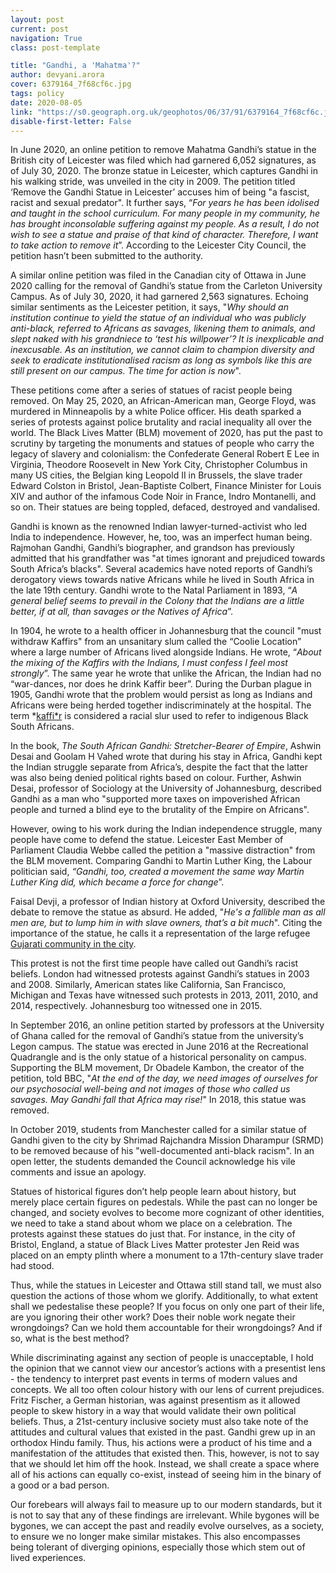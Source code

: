 ```yaml
---
layout: post
current: post
navigation: True
class: post-template

title: "Gandhi, a 'Mahatma'?"
author: devyani.arora
cover: 6379164_7f68cf6c.jpg
tags: policy
date: 2020-08-05
link: "https://s0.geograph.org.uk/geophotos/06/37/91/6379164_7f68cf6c.jpg"
disable-first-letter: False
---
```

In June 2020, an online petition to remove Mahatma Gandhi’s statue in the British city of Leicester was filed which had garnered 6,052 signatures, as of July 30, 2020. The bronze statue in Leicester, which captures Gandhi in his walking stride, was unveiled in the city in 2009. The petition titled ‘Remove the Gandhi Statue in Leicester’ accuses him of being "a fascist, racist and sexual predator". It further says, “*For years he has been idolised and taught in the school curriculum. For many people in my community, he has brought inconsolable suffering against my people. As a result, I do not wish to see a statue and praise of that kind of character. Therefore, I want to take action to remove it*”. According to the Leicester City Council, the petition hasn’t been submitted to the authority.

A similar online petition was filed in the Canadian city of Ottawa in June 2020 calling for the removal of Gandhi’s statue from the Carleton University Campus. As of July 30, 2020, it had garnered 2,563 signatures. Echoing similar sentiments as the Leicester petition, it says, "*Why should an institution continue to yield the statue of an individual who was publicly anti-black, referred to Africans as savages, likening them to animals, and slept naked with his grandniece to ‘test his willpower’? It is inexplicable and inexcusable. As an institution, we cannot claim to champion diversity and seek to eradicate institutionalised racism as long as symbols like this are still present on our campus. The time for action is now*".

These petitions come after a series of statues of racist people being removed. On May 25, 2020, an African-American man, George Floyd, was murdered in Minneapolis by a white Police officer. His death sparked a series of protests against police brutality and racial inequality all over the world. The Black Lives Matter (BLM) movement of 2020, has put the past to scrutiny by targeting the monuments and statues of people who carry the legacy of slavery and colonialism: the Confederate General Robert E Lee in Virginia, Theodore Roosevelt in New York City, Christopher Columbus in many US cities, the Belgian king Leopold II in Brussels, the slave trader Edward Colston in Bristol, Jean-Baptiste Colbert, Finance Minister for Louis XIV and author of the infamous Code Noir in France, Indro Montanelli, and so on. Their statues are being toppled, defaced, destroyed and vandalised.

Gandhi is known as the renowned Indian lawyer-turned-activist who led India to independence. However, he, too, was an imperfect human being. Rajmohan Gandhi, Gandhi’s biographer, and grandson has previously admitted that his grandfather was "at times ignorant and prejudiced towards South Africa’s blacks". Several academics have noted reports of Gandhi’s derogatory views towards native Africans while he lived in South Africa in the late 19th century. Gandhi wrote to the Natal Parliament in 1893, “*A general belief seems to prevail in the Colony that the Indians are a little better, if at all, than savages or the Natives of Africa*”.

In 1904, he wrote to a health officer in Johannesburg that the council "must withdraw Kaffirs" from an unsanitary slum called the “Coolie Location” where a large number of Africans lived alongside Indians. He wrote, “*About the mixing of the Kaffirs with the Indians, I must confess I feel most strongly*”. The same year he wrote that unlike the African, the Indian had no “war-dances, nor does he drink Kaffir beer”. During the Durban plague in 1905, Gandhi wrote that the problem would persist as long as Indians and Africans were being herded together indiscriminately at the hospital. The term *[kaffi*r](https://www.bbc.com/news/world-asia-india-34265882) is considered a racial slur used to refer to indigenous Black South Africans.

In the book, *The South African Gandhi: Stretcher-Bearer of Empire*, Ashwin Desai and Goolam H Vahed wrote that during his stay in Africa, Gandhi kept the Indian struggle separate from Africa’s, despite the fact that the latter was also being denied political rights based on colour. Further, Ashwin Desai, professor of Sociology at the University of Johannesburg, described Gandhi as a man who "supported more taxes on impoverished African people and turned a blind eye to the brutality of the Empire on Africans".

However, owing to his work during the Indian independence struggle, many people have come to defend the statue. Leicester East Member of Parliament Claudia Webbe called the petition a "massive distraction" from the BLM movement. Comparing Gandhi to Martin Luther King, the Labour politician said, *“Gandhi, too, created a movement the same way Martin Luther King did, which became a force for change*”.

Faisal Devji, a professor of Indian history at Oxford University, described the debate to remove the statue as absurd. He added, "*He's a fallible man as all men are, but to lump him in with slave owners, that’s a bit much*". Citing the importance of the statue, he calls it a representation of the large refugee [Gujarati community in the city]( https://www.bbc.com/news/uk-england-leicestershire-53025407).

This protest is not the first time people have called out Gandhi’s racist beliefs. London had witnessed protests against Gandhi’s statues in 2003 and 2008. Similarly, American states like California, San Francisco, Michigan and Texas have witnessed such protests in 2013, 2011, 2010, and 2014, respectively. Johannesburg too witnessed one in 2015.

In September 2016, an online petition started by professors at the University of Ghana called for the removal of Gandhi’s statue from the university’s Legon campus. The statue was erected in June 2016 at the Recreational Quadrangle and is the only statue of a historical personality on campus. Supporting the BLM movement, Dr Obadele Kambon, the creator of the petition, told BBC, "*At the end of the day, we need images of ourselves for our psychosocial well-being and not images of those who called us savages. May Gandhi fall that Africa may rise!*" In 2018, this statue was removed.

In October 2019, students from Manchester called for a similar statue of Gandhi given to the city by Shrimad Rajchandra Mission Dharampur (SRMD) to be removed because of his "well-documented anti-black racism". In an open letter, the students demanded the Council acknowledge his vile comments and issue an apology.

Statues of historical figures don’t help people learn about history, but merely place certain figures on pedestals. While the past can no longer be changed, and society evolves to become more cognizant of other identities, we need to take a stand about whom we place on a celebration. The protests against these statues do just that. For instance, in the city of Bristol, England, a statue of Black Lives Matter protester Jen Reid was placed on an empty plinth where a monument to a 17th-century slave trader had stood.

Thus, while the statues in Leicester and Ottawa still stand tall, we must also question the actions of those whom we glorify. Additionally, to what extent shall we pedestalise these people? If you focus on only one part of their life, are you ignoring their other work? Does their noble work negate their wrongdoings? Can we hold them accountable for their wrongdoings? And if so, what is the best method?

While discriminating against any section of people is unacceptable, I hold the opinion that we cannot view our ancestor’s actions with a presentist lens - the tendency to interpret past events in terms of modern values and concepts. We all too often colour history with our lens of current prejudices. Fritz Fischer, a German historian, was against presentism as it allowed people to skew history in a way that would validate their own political beliefs. Thus, a 21st-century inclusive society must also take note of the attitudes and cultural values that existed in the past. Gandhi grew up in an orthodox Hindu family. Thus, his actions were a product of his time and a manifestation of the attitudes that existed then. This, however, is not to say that we should let him off the hook. Instead, we shall create a space where all of his actions can equally co-exist, instead of seeing him in the binary of a good or a bad person.

Our forebears will always fail to measure up to our modern standards, but it is not to say that any of these findings are irrelevant. While bygones will be bygones, we can accept the past and readily evolve ourselves, as a society, to ensure we no longer make similar mistakes. This also encompasses being tolerant of diverging opinions, especially those which stem out of lived experiences.
